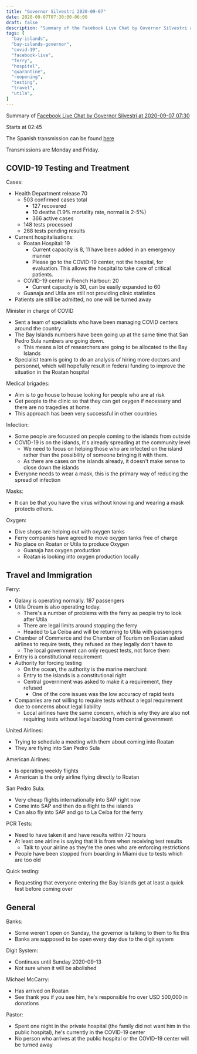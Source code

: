 ```yaml
---
title: "Governor Silvestri 2020-09-07"
date: 2020-09-07T07:30:00-06:00
draft: false
description: "Summary of the Facebook Live Chat by Governor Silvestri at 2020-09-07 11:00"
tags: [
  "bay-islands",
  "bay-islands-governor",
  "covid-19",
  "facebook-live",
  "ferry",
  "hospital",
  "quarantine",
  "reopening",
  "testing",
  "travel",
  "utila",
]
---
```


Summary of [Facebook Live Chat by Governor Silvestri at 2020-09-07
07:30](https://www.facebook.com/gobernacionislas/videos/1571091003099511/)

Starts at 02:45

The Spanish transmission can be found
[here](https://www.facebook.com/gobernacionislas/videos/638167637115583/)

Transmissions are Monday and Friday.

COVID-19 Testing and Treatment
------------------------------

Cases:
* Health Department release 70
  * 503 confirmed cases total
    * 127 recovered
    * 10 deaths (1.9% mortality rate, normal is 2-5%)
    * 366 active cases
  * 148 tests processed
  * 268 tests pending results
* Current hospitalisations:
  * Roatan Hospital: 19
    * Current capacity is 8, 11 have been added in an emergency manner
    * Please go to the COVID-19 center, not the hospital, for evaluation. This
      allows the hospital to take care of critical patients.
  * COVID-19 center in French Harbour: 20
    * Current capacity is 30, can be easily expanded to 60
  * Guanaja and Utila are still not providing clinic statistics
* Patients are still be admitted, no one will be turned away

Minister in charge of COVID
* Sent a team of specialists who have been managing COVID centers around the
  country
* The Bay Islands numbers have been going up at the same time that San Pedro
  Sula numbers are going down.
  * This means a lot of researchers are going to be allocated to the Bay Islands
* Specialist team is going to do an analysis of hiring more doctors and
  personnel, which will hopefully result in federal funding to improve the
  situation in the Roatan hospital

Medical brigades:
* Aim is to go house to house looking for people who are at risk
* Get people to the clinic so that they can get oxygen if necessary and there
  are no tragedies at home.
* This approach has been very successful in other countries

Infection:
* Some people are focussed on people coming to the islands from outside
* COVID-19 is on the islands, it's already spreading at the community level
  * We need to focus on helping those who are infected on the island rather
    than the possibility of someone bringing it with them.
  * As there are cases on the islands already, it doesn't make sense to close
    down the islands
* Everyone needs to wear a mask, this is the primary way of reducing the spread
  of infection

Masks:
* It can be that you have the virus without knowing and wearing a mask protects
  others.

Oxygen:
* Dive shops are helping out with oxygen tanks
* Ferry companies have agreed to move oxygen tanks free of charge
* No place on Roatan or Utila to produce Oxygen
  * Guanaja has oxygen production
  * Roatan is looking into oxygen production locally

Travel and Immigration
----------------------

Ferry:
* Galaxy is operating normally. 187 passengers
* Utila Dream is also operating today.
  * There's a number of problems with the ferry as people try to look after
    Utila
  * There are legal limits around stopping the ferry
  * Headed to La Ceiba and will be returning to Utila with passengers
* Chamber of Commerce and the Chamber of Tourism on Roatan asked airlines to
  require tests, they refused as they legally don't have to
  * The local government can only request tests, not force them
* Entry is a constitutional requirement
* Authority for forcing testing
  * On the ocean, the authority is the marine merchant
  * Entry to the islands is a constitutional right
  * Central government was asked to make it a requirement, they refused
    * One of the core issues was the low accuracy of rapid tests
* Companies are not willing to require tests without a legal requirement due
  to concerns about legal liability
  * Local airlines have the same concern, which is why they are also not
    requiring tests without legal backing from central government

United Airlines:
* Trying to schedule a meeting with them about coming into Roatan
* They are flying into San Pedro Sula

American Airlines:
* Is operating weekly flights
* American is the only airline flying directly to Roatan

San Pedro Sula:
* Very cheap flights internationally into SAP right now
* Come into SAP and then do a flight to the islands
* Can also fly into SAP and go to La Ceiba for the ferry

PCR Tests:
* Need to have taken it and have results within 72 hours
* At least one airline is saying that it is from when receiving test results
  * Talk to your airline as they're the ones who are enforcing restrictions
* People have been stopped from boarding in Miami due to tests which are too old

Quick testing:
* Requesting that everyone entering the Bay Islands get at least a quick test
  before coming over

General
-------

Banks:
* Some weren't open on Sunday, the governor is talking to them to fix this
* Banks are supposed to be open every day due to the digit system

Digit System:
* Continues until Sunday 2020-09-13
* Not sure when it will be abolished

Michael McCarry:
* Has arrived on Roatan
* See thank you if you see him, he's responsible fro over USD 500,000 in
  donations

Pastor:
* Spent one night in the private hospital (the family did not want him in the
  public hospital), he's currently in the COVID-19 center
* No person who arrives at the public hospital or the COVID-19 center will be
  turned away
